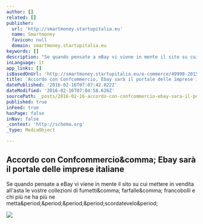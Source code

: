 ```yaml
---
author: []
related: []
publisher:
  url: 'http://smartmoney.startupitalia.eu'
  name: Smartmoney
  favicon: null
  domain: smartmoney.startupitalia.eu
keywords: []
description: "Se quando pensate a eBay vi viene in mente il sito su cui mettere in vendita all'asta le vostre collezioni di fumetti, farfalle, francobolli e chi più ne ha più ne metta....scordatevelo."
inLanguage: it
app_links: []
isBasedOnUrl: 'http://smartmoney.startupitalia.eu/e-commerce/49998-20151005-ebay-confcommercio-pmi'
title: 'Accordo con Confcommercio, Ebay sarà il portale delle imprese italiane'
datePublished: '2016-02-16T07:07:42.022Z'
dateModified: '2016-02-16T07:04:58.626Z'
sourcePath: _posts/2016-02-16-accordo-con-confcommercio-ebay-sara-il-portale-delle-impres.md
published: true
inFeed: true
hasPage: false
inNav: false
_context: 'http://schema.org'
_type: MediaObject

---
```

<article style=""><h1>Accordo con Confcommercio&amp;comma; Ebay sarà il portale delle imprese italiane</h1><p>Se quando pensate a eBay vi viene in mente il sito su cui mettere in vendita all'asta le vostre collezioni di fumetti&amp;comma; farfalle&amp;comma; francobolli e chi più ne ha più ne metta&amp;period;&amp;period;&amp;period;&amp;period;scordatevelo&amp;period;</p><img src="http://smartmoney.startupitalia.eu/wp-content/uploads/sites/7/2015/10/ebay.jpg" /></article>